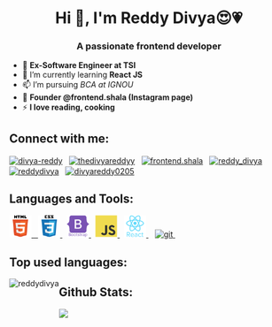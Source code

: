 <h1 align="center">Hi 👋, I'm Reddy Divya&#128525;&#128151;</h1>
<h3 align="center">A passionate frontend developer</h3>

- 💬 **Ex-Software Engineer at TSI**
- 🌱 I’m currently learning **React JS**
- 📫 I’m pursuing *BCA at IGNOU* 
- 💬 **Founder @frontend.shala (Instagram page)**
- ⚡ **I love reading, cooking**

<h2 align="left">Connect with me:</h2>
<p align="left">
  <a href="https://linkedin.com/in/divya-reddy-58025a12b" target="blank"><img align="center" src="https://raw.githubusercontent.com/rahuldkjain/github-profile-readme-generator/master/src/images/icons/Social/linked-in-alt.svg" alt="divya-reddy" height="30" width="40" /></a> &nbsp;
  <a href="https://twitter.com/thedivyareddyy" target="blank"><img align="center" src="https://raw.githubusercontent.com/rahuldkjain/github-profile-readme-generator/master/src/images/icons/Social/twitter.svg" alt="thedivyareddyy" height="30" width="40" /></a> &nbsp; 
  <a href="https://instagram.com/frontend.shala" target="blank"><img align="center" src="https://raw.githubusercontent.com/rahuldkjain/github-profile-readme-generator/master/src/images/icons/Social/instagram.svg" alt="frontend.shala" height="30" width="40" /></a> &nbsp;
    <a href="https://codepen.io/reddy_divya" target="blank"><img align="center" src="https://raw.githubusercontent.com/rahuldkjain/github-profile-readme-generator/master/src/images/icons/Social/codepen.svg" alt="reddy_divya" height="30" width="40" /></a> &nbsp;
    <a href="https://dev.to/reddydivya" target="blank"><img align="center" src="https://cdn.jsdelivr.net/npm/simple-icons@3.0.1/icons/dev-dot-to.svg" alt="reddydivya" height="30" width="40" /></a> &nbsp;
    <a href="https://codesandbox.com/divyareddy0205" target="blank"><img align="center" src="https://cdn.jsdelivr.net/npm/simple-icons@3.0.1/icons/codesandbox.svg" alt="divyareddy0205" height="30" width="40" /></a>
</p>

<h2 align="left">Languages and Tools:</h2>
<p align="left"> 
      <a href="https://www.w3.org/html/" target="_blank"> <img src="https://raw.githubusercontent.com/devicons/devicon/master/icons/html5/html5-original-wordmark.svg" alt="html5"  width="40" height="40"/> &nbsp;
      <a href="https://www.w3schools.com/css/" target="_blank"> <img src="https://raw.githubusercontent.com/devicons/devicon/master/icons/css3/css3-original-wordmark.svg" alt="css3" width="40" height="40"/> </a> &nbsp;  
      <a href="https://getbootstrap.com" target="_blank"> <img src="https://raw.githubusercontent.com/devicons/devicon/master/icons/bootstrap/bootstrap-plain-wordmark.svg"     alt="bootstrap" width="40" height="40"/> </a> &nbsp;
      </a> <a href="https://developer.mozilla.org/en-US/docs/Web/JavaScript" target="_blank"> 
  <img src="https://raw.githubusercontent.com/devicons/devicon/master/icons/javascript/javascript-original.svg" alt="javascript" width="40" height="40"/> </a> &nbsp;  
      <a href="https://reactjs.org/" target="_blank"> <img src="https://raw.githubusercontent.com/devicons/devicon/master/icons/react/react-original-wordmark.svg" alt="react" width="40" height="40"/> </a> &nbsp;&nbsp;
      <a href="https://git-scm.com/" target="_blank"> <img src="https://www.vectorlogo.zone/logos/git-scm/git-scm-icon.svg" alt="git" width="40" height="40"/> </a> &nbsp; 
</p>

<!--
<h2 align="left">Projects:</h2>

<p align="left">
[![Expense-Tracker](https://github-readme-stats.vercel.app/api/pin/?username=ReddyDivya&repo=Expense-Tracker)](https://github.com/ReddyDivya/Expense-Tracker)
[![Task-Tracker](https://github-readme-stats.vercel.app/api/pin/?username=ReddyDivya&repo=Task-Tracker)](https://github.com/ReddyDivya/Task-Tracker)
[![Netflix-Clone](https://github-readme-stats.vercel.app/api/pin/?username=ReddyDivya&repo=Netflix-Clone&show_owner=true)](https://github.com/ReddyDivya/Netflix-Clone)
</p>
-->
<p align="left">
  <h2 align="left">Top used languages:</h2>
  <img height="170" align="left" src="https://github-readme-stats.vercel.app/api/top-langs?username=reddydivya&show_icons=true&locale=en&layout=compact" alt="reddydivya" />
</p>

<p align="left">
  <h2 align="left">Github Stats:</h2>
  <img height="170" align="left" src="https://github-readme-stats.vercel.app/api?username=reddydivya&count_private=true&include_all_commits=true" />
</p>
